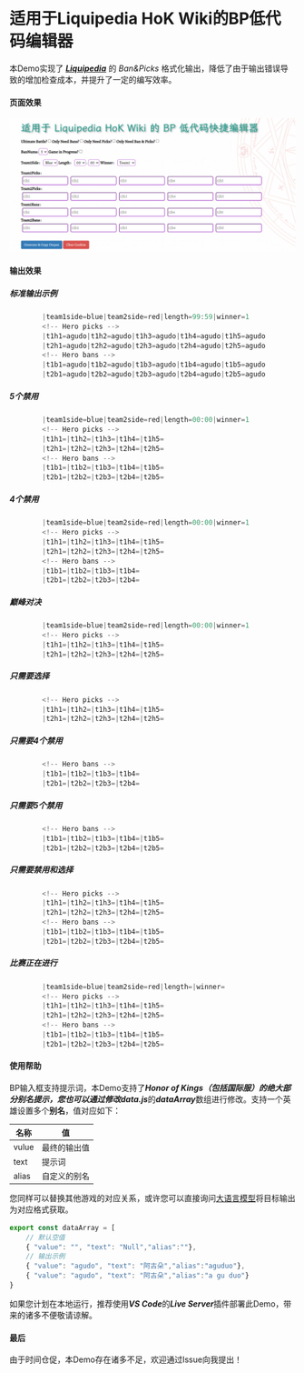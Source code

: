 # 适用于Liquipedia HoK Wiki的BP低代码编辑器

本Demo实现了 ***[Liquipedia](https://liquipedia.net/honorofkings/)*** 的 *Ban&Picks* 格式化输出，降低了由于输出错误导致的增加检查成本，并提升了一定的编写效率。

#### 页面效果

![主界面](images/01.png)

#### 输出效果

##### 标准输出示例

``` javascript
        |team1side=blue|team2side=red|length=99:59|winner=1
        <!-- Hero picks -->
        |t1h1=agudo|t1h2=agudo|t1h3=agudo|t1h4=agudo|t1h5=agudo
        |t2h1=agudo|t2h2=agudo|t2h3=agudo|t2h4=agudo|t2h5=agudo
        <!-- Hero bans -->
        |t1b1=agudo|t1b2=agudo|t1b3=agudo|t1b4=agudo|t1b5=agudo
        |t2b1=agudo|t2b2=agudo|t2b3=agudo|t2b4=agudo|t2b5=agudo
```

##### 5个禁用

``` javascript
        |team1side=blue|team2side=red|length=00:00|winner=1
        <!-- Hero picks -->
        |t1h1=|t1h2=|t1h3=|t1h4=|t1h5=
        |t2h1=|t2h2=|t2h3=|t2h4=|t2h5=
        <!-- Hero bans -->
        |t1b1=|t1b2=|t1b3=|t1b4=|t1b5=
        |t2b1=|t2b2=|t2b3=|t2b4=|t2b5=
```

##### 4个禁用

``` javascript
        |team1side=blue|team2side=red|length=00:00|winner=1
        <!-- Hero picks -->
        |t1h1=|t1h2=|t1h3=|t1h4=|t1h5=
        |t2h1=|t2h2=|t2h3=|t2h4=|t2h5=
        <!-- Hero bans -->
        |t1b1=|t1b2=|t1b3=|t1b4=
        |t2b1=|t2b2=|t2b3=|t2b4=
```

##### 巅峰对决

``` javascript
        |team1side=blue|team2side=red|length=00:00|winner=1
        <!-- Hero picks -->
        |t1h1=|t1h2=|t1h3=|t1h4=|t1h5=
        |t2h1=|t2h2=|t2h3=|t2h4=|t2h5=
```

##### 只需要选择

```javascript
        <!-- Hero picks -->
        |t1h1=|t1h2=|t1h3=|t1h4=|t1h5=
        |t2h1=|t2h2=|t2h3=|t2h4=|t2h5=
```

##### 只需要4个禁用

```javascript
        <!-- Hero bans -->
        |t1b1=|t1b2=|t1b3=|t1b4=
        |t2b1=|t2b2=|t2b3=|t2b4=
```

##### 只需要5个禁用

```javascript
        <!-- Hero bans -->
        |t1b1=|t1b2=|t1b3=|t1b4=|t1b5=
        |t2b1=|t2b2=|t2b3=|t2b4=|t2b5=
```

##### 只需要禁用和选择

```javascript
        <!-- Hero picks -->
        |t1h1=|t1h2=|t1h3=|t1h4=|t1h5=
        |t2h1=|t2h2=|t2h3=|t2h4=|t2h5=
        <!-- Hero bans -->
        |t1b1=|t1b2=|t1b3=|t1b4=|t1b5=
        |t2b1=|t2b2=|t2b3=|t2b4=|t2b5=
```

##### 比赛正在进行

```javascript
        |team1side=blue|team2side=red|length=|winner=
        <!-- Hero picks -->
        |t1h1=|t1h2=|t1h3=|t1h4=|t1h5=
        |t2h1=|t2h2=|t2h3=|t2h4=|t2h5=
        <!-- Hero bans -->
        |t1b1=|t1b2=|t1b3=|t1b4=|t1b5=
        |t2b1=|t2b2=|t2b3=|t2b4=|t2b5=
```

#### 使用帮助

BP输入框支持提示词，本Demo支持了***Honor of Kings（包括国际服）***的绝大部分别名提示，您也可以通过修改***data.js***的***dataArray***数组进行修改。支持一个英雄设置多个**别名**，值对应如下：

| 名称  | 值           |
| ----- | ------------ |
| vulue | 最终的输出值 |
| text  | 提示词       |
| alias | 自定义的别名 |

您同样可以替换其他游戏的对应关系，或许您可以直接询问[大语言模型](https://ai.com/)将目标输出为对应格式获取。

```javascript
export const dataArray = [
    // 默认空值
    { "value": "", "text": "Null","alias":""},
    // 输出示例
    { "value": "agudo", "text": "阿古朵","alias":"aguduo"},
    { "value": "agudo", "text": "阿古朵","alias":"a gu duo"}
}
```

如果您计划在本地运行，推荐使用***VS Code***的***Live Server***插件部署此Demo，带来的诸多不便敬请谅解。

#### 最后

由于时间仓促，本Demo存在诸多不足，欢迎通过Issue向我提出！